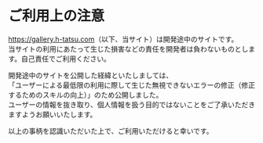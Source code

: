 # ご利用上の注意

<https://gallery.h-tatsu.com>（以下、当サイト）は開発途中のサイトです。  
当サイトの利用にあたって生じた損害などの責任を開発者は負わないものとします。自己責任でご利用ください。  
  
開発途中のサイトを公開した経緯といたしましては、   
「ユーザーによる最低限の利用に際して生じた無視できないエラーの修正（修正するためのスキルの向上）」のため公開しました。   
ユーザーの情報を抜き取り、個人情報を扱う目的ではないことをご了承いただきますようお願いいたします。

以上の事柄を認識いただいた上で、ご利用いただけると幸いです。
